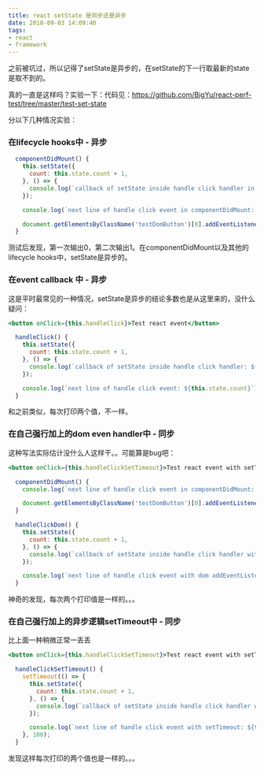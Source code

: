 ```yaml
---
title: react setState 是同步还是异步
date: 2018-09-03 14:09:40
tags:
- react
- framework
---
```


之前被坑过，所以记得了setState是异步的，在setState的下一行取最新的state是取不到的。

真的一直是这样吗？实验一下：代码见：https://github.com/BigYu/react-perf-test/tree/master/test-set-state

分以下几种情况实验：

### 在lifecycle hooks中 - 异步

```jsx
  componentDidMount() {
    this.setState({
      count: this.state.count + 1,
    }, () => {
      console.log(`callback of setState inside handle click handler in componentDidMount: ${this.state.count}`);
    });

    console.log(`next line of handle click event in componentDidMount: ${this.state.count}`);

    document.getElementsByClassName('testDomButton')[0].addEventListener('click', this.handleClickDom.bind(this), false);
  }
```

测试后发现，第一次输出0，第二次输出1。在componentDidMount以及其他的lifecycle hooks中，setState是异步的。


### 在event callback 中 - 异步

这是平时最常见的一种情况，setState是异步的结论多数也是从这里来的，没什么疑问：

```jsx
<button onClick={this.handleClick}>Test react event</button>
```

```jsx
  handleClick() {
    this.setState({
      count: this.state.count + 1,
    }, () => {
      console.log(`callback of setState inside handle click handler: ${this.state.count}`);
    });

    console.log(`next line of handle click event: ${this.state.count}`);
  }

```

和之前类似，每次打印两个值，不一样。


### 在自己强行加上的dom even handler中 - 同步

这种写法实际估计没什么人这样干。。可能算是bug吧：

```jsx
<button onClick={this.handleClickSetTimeout}>Test react event with setTimeout</button>
```

```jsx
  componentDidMount() {
    console.log(`next line of handle click event in componentDidMount: ${this.state.count}`);

    document.getElementsByClassName('testDomButton')[0].addEventListener('click', this.handleClickDom.bind(this), false);
  }

  handleClickDom() {
    this.setState({
      count: this.state.count + 1,
    }, () => {
      console.log(`callback of setState inside handle click handler with dom addEventListener: ${this.state.count}`);
    });

    console.log(`next line of handle click event with dom addEventListener: ${this.state.count}`);
  }
```

神奇的发现，每次两个打印值是一样的。。。

### 在自己强行加上的异步逻辑setTimeout中 - 同步

比上面一种稍微正常一丢丢

```jsx
<button onClick={this.handleClickSetTimeout}>Test react event with setTimeout</button>
```

```jsx
  handleClickSetTimeout() {
    setTimeout(() => {
      this.setState({
        count: this.state.count + 1,
      }, () => {
        console.log(`callback of setState inside handle click handler with setTimeout: ${this.state.count}`);
      });

      console.log(`next line of handle click event with setTimeout: ${this.state.count}`);
    }, 100);
  }
```

发现这样每次打印的两个值也是一样的。。。
